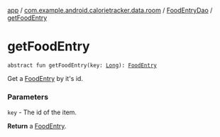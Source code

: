 [app](../../index.md) / [com.example.android.calorietracker.data.room](../index.md) / [FoodEntryDao](index.md) / [getFoodEntry](./get-food-entry.md)

# getFoodEntry

`abstract fun getFoodEntry(key: `[`Long`](https://kotlinlang.org/api/latest/jvm/stdlib/kotlin/-long/index.html)`): `[`FoodEntry`](../../com.example.android.calorietracker.data.room.entities/-food-entry/index.md)

Get a [FoodEntry](../../com.example.android.calorietracker.data.room.entities/-food-entry/index.md) by it's id.

### Parameters

`key` - The id of the item.

**Return**
a [FoodEntry](../../com.example.android.calorietracker.data.room.entities/-food-entry/index.md).

